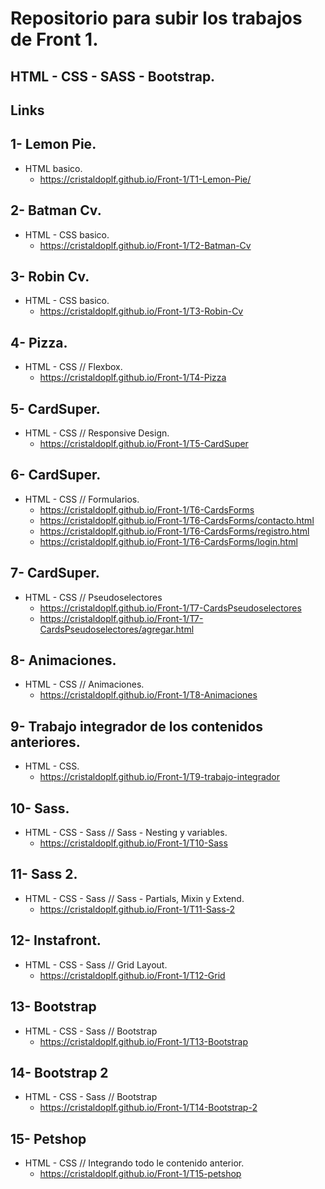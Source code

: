 # Repositorio para subir los trabajos de Front 1.

## HTML - CSS - SASS - Bootstrap.


## Links

## 1- Lemon Pie.
- HTML basico.
    - https://cristaldoplf.github.io/Front-1/T1-Lemon-Pie/


## 2- Batman Cv.
-  HTML - CSS basico.
    - https://cristaldoplf.github.io/Front-1/T2-Batman-Cv


## 3- Robin Cv. 
- HTML - CSS basico.
    - https://cristaldoplf.github.io/Front-1/T3-Robin-Cv


## 4- Pizza. 
- HTML - CSS // Flexbox.
    - https://cristaldoplf.github.io/Front-1/T4-Pizza


## 5- CardSuper.
- HTML - CSS // Responsive Design.
    - https://cristaldoplf.github.io/Front-1/T5-CardSuper


## 6- CardSuper.
- HTML - CSS // Formularios.
    - https://cristaldoplf.github.io/Front-1/T6-CardsForms
    - https://cristaldoplf.github.io/Front-1/T6-CardsForms/contacto.html
    - https://cristaldoplf.github.io/Front-1/T6-CardsForms/registro.html
    - https://cristaldoplf.github.io/Front-1/T6-CardsForms/login.html


## 7- CardSuper.
- HTML - CSS // Pseudoselectores
    - https://cristaldoplf.github.io/Front-1/T7-CardsPseudoselectores
    - https://cristaldoplf.github.io/Front-1/T7-CardsPseudoselectores/agregar.html


## 8- Animaciones.
- HTML - CSS // Animaciones.
    - https://cristaldoplf.github.io/Front-1/T8-Animaciones


## 9- Trabajo integrador de los contenidos anteriores.
- HTML - CSS.
    - https://cristaldoplf.github.io/Front-1/T9-trabajo-integrador


## 10- Sass.
- HTML - CSS - Sass // Sass - Nesting y variables.
    - https://cristaldoplf.github.io/Front-1/T10-Sass


## 11- Sass 2.
- HTML - CSS - Sass // Sass - Partials, Mixin y Extend.
    - https://cristaldoplf.github.io/Front-1/T11-Sass-2


## 12- Instafront.
- HTML - CSS - Sass // Grid Layout.
    - https://cristaldoplf.github.io/Front-1/T12-Grid


## 13- Bootstrap
- HTML - CSS - Sass // Bootstrap
    - https://cristaldoplf.github.io/Front-1/T13-Bootstrap


## 14- Bootstrap 2
- HTML - CSS - Sass // Bootstrap
    - https://cristaldoplf.github.io/Front-1/T14-Bootstrap-2


## 15- Petshop
- HTML - CSS // Integrando todo le contenido anterior.
    - https://cristaldoplf.github.io/Front-1/T15-petshop
